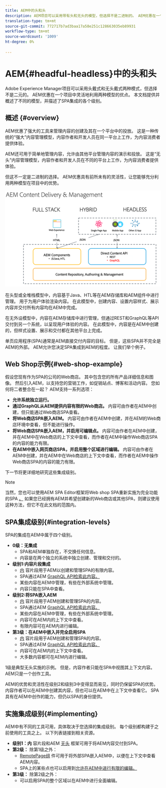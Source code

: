 ```yaml
---
title: AEM中的头和头
description: AEM项目可以采用带有头和无头的模型，但选择不是二进制的。 AEM优惠在一个项目中灵活地利用两种模型的优点。
translation-type: tm+mt
source-git-commit: 772717b7ad3baa17a58e251c128663035eb89931
workflow-type: tm+mt
source-wordcount: '1009'
ht-degree: 0%

---
```



# AEM{#headful-headless}中的头和头

Adobe Experience Manager项目可以采用头戴式和无头戴式两种模式，但选择不是二元的。 AEM优惠在一个项目中灵活地利用两种模型的优点。 本文档提供并概述了不同的模型，并描述了SPA集成的各个级别。

## 概述 {#overview}

AEM优惠了强大的工具来管理内容的创建及其在一个平台中的投放。 这是一种传统的“强大”内容管理模型，内容作者和开发人员在同一平台上工作，为内容消费者提供体验。

AEM还可用于简单地管理内容，允许由其他平台管理内容的演示和投放。 这是“无头”内容管理模型，内容作者和开发人员在不同的平台上工作，为内容消费者提供体验。

但这不一定是二进制的选择。 AEM优惠具有前所未有的灵活性，让您能够充分利用两种模型在项目中的优势。

![AEM实施模型](headless/assets/aem-implementation-models.png)

在头型或全堆栈模型中，内容基于Java、HTL等在AEM存储库和AEM组件中进行管理。 用于为用户体验渲染内容。 在此模型中，创建内容、设置内容样式、展示内容并交付所有内容均在AEM中完成。

在无外设模型中，内容在AEM存储库中进行管理，但通过REST和GraphQL等API交付到另一个系统，以呈现用户体验的内容。 在此模型中，内容是在AEM中创建的，但样式设置、展示和交付都在其他平台上完成。

单页应用程序(SPA)通常是AEM直接交付内容的目标。 但是，这些SPA并不完全是AEM的外部。 AEM允许您决定SPA集成到AEM的程度。 让我们举个例子。

## Web Shop示例{#web-shop-example}

假设您现有作为SPA的公司的Web商店。 其中包含您的所有产品详细信息和图像。 然后引入AEM，以支持您的营销工作，如促销站点、博客和活动内容。 您如何将二者整合在一起？ AEM支持一系列选项：

* **允许系统独立运行。**
* **通过GraphQL从AEM提供内容有限的Web商店。** 内容可由作者在AEM中创建，但只能通过Web商店SPA查看。
* **将Web商店SPA嵌入AEM。** 内容可由作者在AEM中创建，并在AEM的Web商店环境中查看，但不能进行操作。
* **将Web商店SPA嵌入AEM，并启用可编辑点。** 内容可由作者在AEM中创建，并在AEM中在Web商店的上下文中查看，而作者在AEM中操作Web商店SPA的内容的能力有限。
* **在AEM中嵌入网页商店SPA，并启用整个区域进行编辑。** 内容可由作者在AEM中创建，并在AEM中在Web商店的上下文中查看，而作者在AEM中操作Web商店SPA的内容的能力有限。

下一节将更详细地研究这些集成级别。

>[!NOTE]
>
>当然，您也可以使用AEM SPA Editor框架将Web shop SPA重新实施为完全功能的SPA [。](/help/implementing/developing/hybrid/introduction.md) 如果您已经拥有AEM并希望创建新的Web商店或其他SPA，则建议使用这种方法，但它不在此文档的范围内。

## SPA集成级别{#integration-levels}

SPA的集成在AEM中属于四个级别。

* **0级：无集成**
   * SPA和AEM单独存在，不交换任何信息。
   * 内容是在两个独立的系统中独立创建、管理和交付的。
* **级别1:内容片段集成**
   * [内](/help/assets/content-fragments/content-fragments.md) 容片段用于AEM以创建和管理SPA的有限内容。
   * SPA通过AEM [GraphQL API检索此内容。](/help/assets/content-fragments/graphql-api-content-fragments.md)
   * 某些内容在AEM中管理，有些在外部系统中管理。
   * 内容只能在SPA中查看。
* **级别2:将SPA嵌入AEM**
   * [内](/help/assets/content-fragments/content-fragments.md) 容片段用于AEM创建和管理SPA的内容。
   * SPA通过AEM [GraphQL API检索此内容。](/help/assets/content-fragments/graphql-api-content-fragments.md)
   * 某些内容在AEM中管理，有些在外部系统中管理。
   * 内容可在AEM内的上下文中查看。
   * 有限内容可在AEM内进行编辑。
* **第3级：在AEM中嵌入并完全启用SPA**
   * [内](/help/assets/content-fragments/content-fragments.md) 容片段用于AEM创建和管理SPA的内容。
   * SPA通过AEM [GraphQL API检索此内容。](/help/assets/content-fragments/graphql-api-content-fragments.md)
   * 内容可在AEM内的上下文中查看。
   * 大多数内容都可在AEM内进行编辑。

1级是典型无头实施的示例。 但是，内容作者只能在SPA中视图其上下文内容。 AEM只是一个创作工具。

AEM的优势和灵活性在级别2和级别3中变得显而易见，同时仍保留SPA的优势。 内容作者可以在AEM中创建其内容，但也可以在AEM中在上下文中查看它。 SPA具有在AEM中创作的能力，但仍以SPA的身份提供。

## 实施集成级别{#implementing}

AEM中有不同的工具可用，具体取决于您选择的集成级别。 每个级别都构建于之前使用的工具之上。 以下列表链接到相关资源。

* **级别1：内** 容片段和AEM [无头](/help/implementing/developing/headless/introduction.md) 框架可用于将AEM内容交付到SPA。
* **第2级：** 除第1级之外：
   * [RemotePage组](/help/implementing/developing/hybrid/remote-page.md) 件可用于将外部SPA嵌入AEM中，以便在上下文中查看AEM内容。
   * SPA上的某些点也可以启用到[允许在AEM中进行有限的编辑。](/help/implementing/developing/hybrid/editing-external-spa.md)
* **第3级：** 除第2级之外：
   * 可以启用SPA的整个区域以在AEM中进行全面编辑。
